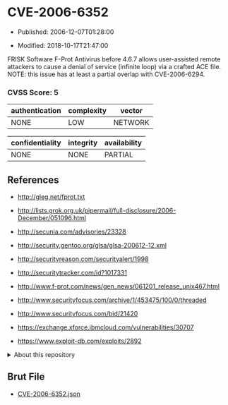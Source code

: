 # CVE-2006-6352

- Published: 2006-12-07T01:28:00

- Modified: 2018-10-17T21:47:00

FRISK Software F-Prot Antivirus before 4.6.7 allows user-assisted remote attackers to cause a denial of service (infinite loop) via a crafted ACE file.  NOTE: this issue has at least a partial overlap with CVE-2006-6294.

### CVSS Score: **5**

| authentication | complexity | vector |
| --- | --- | --- |
| NONE | LOW | NETWORK |

| confidentiality | integrity | availability |
| --- | --- | --- |
| NONE | NONE | PARTIAL |

## References

* http://gleg.net/fprot.txt

* http://lists.grok.org.uk/pipermail/full-disclosure/2006-December/051096.html

* http://secunia.com/advisories/23328

* http://security.gentoo.org/glsa/glsa-200612-12.xml

* http://securityreason.com/securityalert/1998

* http://securitytracker.com/id?1017331

* http://www.f-prot.com/news/gen_news/061201_release_unix467.html

* http://www.securityfocus.com/archive/1/453475/100/0/threaded

* http://www.securityfocus.com/bid/21420

* https://exchange.xforce.ibmcloud.com/vulnerabilities/30707

* https://www.exploit-db.com/exploits/2892

<details>
<summary>About this repository</summary> 

  This repository is part of the project [Live Hack CVE](https://github.com/Live-Hack-CVE). Main website can be found [www.live-hack.org](https://www.live-hack.org) 
  
  Made by [Sn0wAlice](https://github.com/Sn0wAlice) for the people that care about security and need to have a feed of the latest CVEs. Hope you enjoy it, don't forget to star the repo and follow me on [Twitter](https://twitter.com/Sn0wAlice) and [Github](https://github.com/Sn0wAlice). And that is my [personnal website](https://www.alice-snow.me/)

  - [Home Page](https://github.com/Live-Hack-CVE)
  - [Framework](https://github.com/Live-Hack-CVE/cve-framework)
  - [CVE database](https://github.com/Live-Hack-CVE/full_database)
  - [Changelog](https://github.com/Live-Hack-CVE/Changelog)
</details>

## Brut File

* [CVE-2006-6352.json](https://raw.githubusercontent.com/Live-Hack-CVE/full_database/main/cves/2006/CVE-2006-6352.json)

